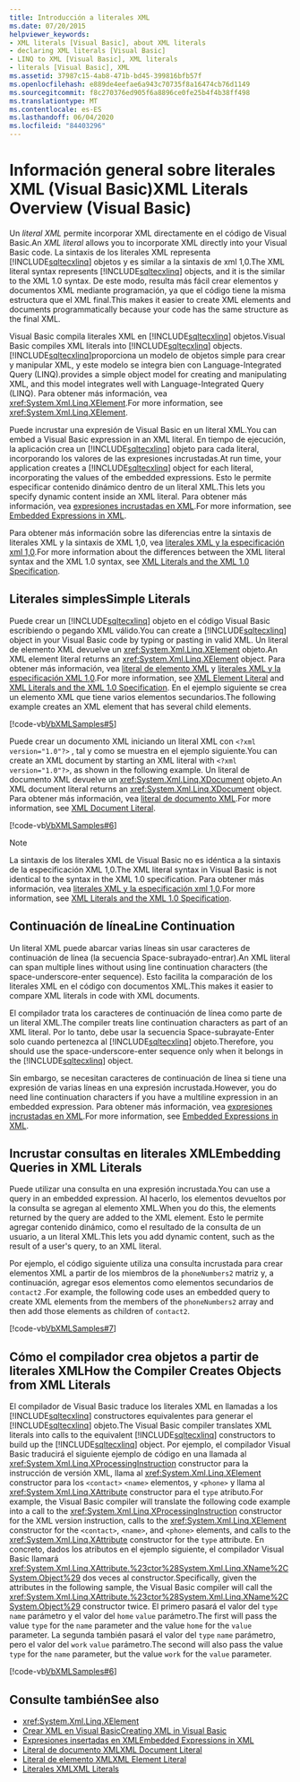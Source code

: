 ```yaml
---
title: Introducción a literales XML
ms.date: 07/20/2015
helpviewer_keywords:
- XML literals [Visual Basic], about XML literals
- declaring XML literals [Visual Basic]
- LINQ to XML [Visual Basic], XML literals
- literals [Visual Basic], XML
ms.assetid: 37987c15-4ab8-471b-bd45-399816bfb57f
ms.openlocfilehash: e889de4eefae6a943c70735f8a16474cb76d1149
ms.sourcegitcommit: f8c270376ed905f6a8896ce0fe25b4f4b38ff498
ms.translationtype: MT
ms.contentlocale: es-ES
ms.lasthandoff: 06/04/2020
ms.locfileid: "84403296"
---
```

# <a name="xml-literals-overview-visual-basic"></a><span data-ttu-id="fd8af-102">Información general sobre literales XML (Visual Basic)</span><span class="sxs-lookup"><span data-stu-id="fd8af-102">XML Literals Overview (Visual Basic)</span></span>
<span data-ttu-id="fd8af-103">Un *literal XML* permite incorporar XML directamente en el código de Visual Basic.</span><span class="sxs-lookup"><span data-stu-id="fd8af-103">An *XML literal* allows you to incorporate XML directly into your Visual Basic code.</span></span> <span data-ttu-id="fd8af-104">La sintaxis de los literales XML representa [!INCLUDE[sqltecxlinq](~/includes/sqltecxlinq-md.md)] objetos y es similar a la sintaxis de xml 1,0.</span><span class="sxs-lookup"><span data-stu-id="fd8af-104">The XML literal syntax represents [!INCLUDE[sqltecxlinq](~/includes/sqltecxlinq-md.md)] objects, and it is the similar to the XML 1.0 syntax.</span></span> <span data-ttu-id="fd8af-105">De este modo, resulta más fácil crear elementos y documentos XML mediante programación, ya que el código tiene la misma estructura que el XML final.</span><span class="sxs-lookup"><span data-stu-id="fd8af-105">This makes it easier to create XML elements and documents programmatically because your code has the same structure as the final XML.</span></span>  
  
 <span data-ttu-id="fd8af-106">Visual Basic compila literales XML en [!INCLUDE[sqltecxlinq](~/includes/sqltecxlinq-md.md)] objetos.</span><span class="sxs-lookup"><span data-stu-id="fd8af-106">Visual Basic compiles XML literals into [!INCLUDE[sqltecxlinq](~/includes/sqltecxlinq-md.md)] objects.</span></span> [!INCLUDE[sqltecxlinq](~/includes/sqltecxlinq-md.md)]<span data-ttu-id="fd8af-107">proporciona un modelo de objetos simple para crear y manipular XML, y este modelo se integra bien con Language-Integrated Query (LINQ).</span><span class="sxs-lookup"><span data-stu-id="fd8af-107">provides a simple object model for creating and manipulating XML, and this model integrates well with Language-Integrated Query (LINQ).</span></span> <span data-ttu-id="fd8af-108">Para obtener más información, vea <xref:System.Xml.Linq.XElement>.</span><span class="sxs-lookup"><span data-stu-id="fd8af-108">For more information, see <xref:System.Xml.Linq.XElement>.</span></span>  
  
 <span data-ttu-id="fd8af-109">Puede incrustar una expresión de Visual Basic en un literal XML.</span><span class="sxs-lookup"><span data-stu-id="fd8af-109">You can embed a Visual Basic expression in an XML literal.</span></span> <span data-ttu-id="fd8af-110">En tiempo de ejecución, la aplicación crea un [!INCLUDE[sqltecxlinq](~/includes/sqltecxlinq-md.md)] objeto para cada literal, incorporando los valores de las expresiones incrustadas.</span><span class="sxs-lookup"><span data-stu-id="fd8af-110">At run time, your application creates a [!INCLUDE[sqltecxlinq](~/includes/sqltecxlinq-md.md)] object for each literal, incorporating the values of the embedded expressions.</span></span> <span data-ttu-id="fd8af-111">Esto le permite especificar contenido dinámico dentro de un literal XML.</span><span class="sxs-lookup"><span data-stu-id="fd8af-111">This lets you specify dynamic content inside an XML literal.</span></span> <span data-ttu-id="fd8af-112">Para obtener más información, vea [expresiones incrustadas en XML](embedded-expressions-in-xml.md).</span><span class="sxs-lookup"><span data-stu-id="fd8af-112">For more information, see [Embedded Expressions in XML](embedded-expressions-in-xml.md).</span></span>  
  
 <span data-ttu-id="fd8af-113">Para obtener más información sobre las diferencias entre la sintaxis de literales XML y la sintaxis de XML 1,0, vea [literales XML y la especificación xml 1,0](xml-literals-and-the-xml-1-0-specification.md).</span><span class="sxs-lookup"><span data-stu-id="fd8af-113">For more information about the differences between the XML literal syntax and the XML 1.0 syntax, see [XML Literals and the XML 1.0 Specification](xml-literals-and-the-xml-1-0-specification.md).</span></span>  
  
## <a name="simple-literals"></a><span data-ttu-id="fd8af-114">Literales simples</span><span class="sxs-lookup"><span data-stu-id="fd8af-114">Simple Literals</span></span>  
 <span data-ttu-id="fd8af-115">Puede crear un [!INCLUDE[sqltecxlinq](~/includes/sqltecxlinq-md.md)] objeto en el código Visual Basic escribiendo o pegando XML válido.</span><span class="sxs-lookup"><span data-stu-id="fd8af-115">You can create a [!INCLUDE[sqltecxlinq](~/includes/sqltecxlinq-md.md)] object in your Visual Basic code by typing or pasting in valid XML.</span></span> <span data-ttu-id="fd8af-116">Un literal de elemento XML devuelve un <xref:System.Xml.Linq.XElement> objeto.</span><span class="sxs-lookup"><span data-stu-id="fd8af-116">An XML element literal returns an <xref:System.Xml.Linq.XElement> object.</span></span> <span data-ttu-id="fd8af-117">Para obtener más información, vea [literal de elemento XML](../../../language-reference/xml-literals/xml-element-literal.md) y [literales XML y la especificación XML 1,0](xml-literals-and-the-xml-1-0-specification.md).</span><span class="sxs-lookup"><span data-stu-id="fd8af-117">For more information, see [XML Element Literal](../../../language-reference/xml-literals/xml-element-literal.md) and [XML Literals and the XML 1.0 Specification](xml-literals-and-the-xml-1-0-specification.md).</span></span> <span data-ttu-id="fd8af-118">En el ejemplo siguiente se crea un elemento XML que tiene varios elementos secundarios.</span><span class="sxs-lookup"><span data-stu-id="fd8af-118">The following example creates an XML element that has several child elements.</span></span>  
  
 [!code-vb[VbXMLSamples#5](~/samples/snippets/visualbasic/VS_Snippets_VBCSharp/VbXMLSamples/VB/XMLSamples2.vb#5)]  
  
 <span data-ttu-id="fd8af-119">Puede crear un documento XML iniciando un literal XML con `<?xml version="1.0"?>` , tal y como se muestra en el ejemplo siguiente.</span><span class="sxs-lookup"><span data-stu-id="fd8af-119">You can create an XML document by starting an XML literal with `<?xml version="1.0"?>`, as shown in the following example.</span></span> <span data-ttu-id="fd8af-120">Un literal de documento XML devuelve un <xref:System.Xml.Linq.XDocument> objeto.</span><span class="sxs-lookup"><span data-stu-id="fd8af-120">An XML document literal returns an <xref:System.Xml.Linq.XDocument> object.</span></span> <span data-ttu-id="fd8af-121">Para obtener más información, vea [literal de documento XML](../../../language-reference/xml-literals/xml-document-literal.md).</span><span class="sxs-lookup"><span data-stu-id="fd8af-121">For more information, see [XML Document Literal](../../../language-reference/xml-literals/xml-document-literal.md).</span></span>  
  
 [!code-vb[VbXMLSamples#6](~/samples/snippets/visualbasic/VS_Snippets_VBCSharp/VbXMLSamples/VB/XMLSamples2.vb#6)]  
  
> [!NOTE]
> <span data-ttu-id="fd8af-122">La sintaxis de los literales XML de Visual Basic no es idéntica a la sintaxis de la especificación XML 1,0.</span><span class="sxs-lookup"><span data-stu-id="fd8af-122">The XML literal syntax in Visual Basic is not identical to the syntax in the XML 1.0 specification.</span></span> <span data-ttu-id="fd8af-123">Para obtener más información, vea [literales XML y la especificación xml 1,0](xml-literals-and-the-xml-1-0-specification.md).</span><span class="sxs-lookup"><span data-stu-id="fd8af-123">For more information, see [XML Literals and the XML 1.0 Specification](xml-literals-and-the-xml-1-0-specification.md).</span></span>  
  
## <a name="line-continuation"></a><span data-ttu-id="fd8af-124">Continuación de línea</span><span class="sxs-lookup"><span data-stu-id="fd8af-124">Line Continuation</span></span>  
 <span data-ttu-id="fd8af-125">Un literal XML puede abarcar varias líneas sin usar caracteres de continuación de línea (la secuencia Space-subrayado-entrar).</span><span class="sxs-lookup"><span data-stu-id="fd8af-125">An XML literal can span multiple lines without using line continuation characters (the space-underscore-enter sequence).</span></span> <span data-ttu-id="fd8af-126">Esto facilita la comparación de los literales XML en el código con documentos XML.</span><span class="sxs-lookup"><span data-stu-id="fd8af-126">This makes it easier to compare XML literals in code with XML documents.</span></span>  
  
 <span data-ttu-id="fd8af-127">El compilador trata los caracteres de continuación de línea como parte de un literal XML.</span><span class="sxs-lookup"><span data-stu-id="fd8af-127">The compiler treats line continuation characters as part of an XML literal.</span></span> <span data-ttu-id="fd8af-128">Por lo tanto, debe usar la secuencia Space-subrayate-Enter solo cuando pertenezca al [!INCLUDE[sqltecxlinq](~/includes/sqltecxlinq-md.md)] objeto.</span><span class="sxs-lookup"><span data-stu-id="fd8af-128">Therefore, you should use the space-underscore-enter sequence only when it belongs in the [!INCLUDE[sqltecxlinq](~/includes/sqltecxlinq-md.md)] object.</span></span>  
  
 <span data-ttu-id="fd8af-129">Sin embargo, se necesitan caracteres de continuación de línea si tiene una expresión de varias líneas en una expresión incrustada.</span><span class="sxs-lookup"><span data-stu-id="fd8af-129">However, you do need line continuation characters if you have a multiline expression in an embedded expression.</span></span> <span data-ttu-id="fd8af-130">Para obtener más información, vea [expresiones incrustadas en XML](embedded-expressions-in-xml.md).</span><span class="sxs-lookup"><span data-stu-id="fd8af-130">For more information, see [Embedded Expressions in XML](embedded-expressions-in-xml.md).</span></span>  
  
## <a name="embedding-queries-in-xml-literals"></a><span data-ttu-id="fd8af-131">Incrustar consultas en literales XML</span><span class="sxs-lookup"><span data-stu-id="fd8af-131">Embedding Queries in XML Literals</span></span>  
 <span data-ttu-id="fd8af-132">Puede utilizar una consulta en una expresión incrustada.</span><span class="sxs-lookup"><span data-stu-id="fd8af-132">You can use a query in an embedded expression.</span></span> <span data-ttu-id="fd8af-133">Al hacerlo, los elementos devueltos por la consulta se agregan al elemento XML.</span><span class="sxs-lookup"><span data-stu-id="fd8af-133">When you do this, the elements returned by the query are added to the XML element.</span></span> <span data-ttu-id="fd8af-134">Esto le permite agregar contenido dinámico, como el resultado de la consulta de un usuario, a un literal XML.</span><span class="sxs-lookup"><span data-stu-id="fd8af-134">This lets you add dynamic content, such as the result of a user's query, to an XML literal.</span></span>  
  
 <span data-ttu-id="fd8af-135">Por ejemplo, el código siguiente utiliza una consulta incrustada para crear elementos XML a partir de los miembros de la `phoneNumbers2` matriz y, a continuación, agregar esos elementos como elementos secundarios de `contact2` .</span><span class="sxs-lookup"><span data-stu-id="fd8af-135">For example, the following code uses an embedded query to create XML elements from the members of the `phoneNumbers2` array and then add those elements as children of `contact2`.</span></span>  
  
 [!code-vb[VbXMLSamples#7](~/samples/snippets/visualbasic/VS_Snippets_VBCSharp/VbXMLSamples/VB/XMLSamples2.vb#7)]  
  
## <a name="how-the-compiler-creates-objects-from-xml-literals"></a><span data-ttu-id="fd8af-136">Cómo el compilador crea objetos a partir de literales XML</span><span class="sxs-lookup"><span data-stu-id="fd8af-136">How the Compiler Creates Objects from XML Literals</span></span>  
 <span data-ttu-id="fd8af-137">El compilador de Visual Basic traduce los literales XML en llamadas a los [!INCLUDE[sqltecxlinq](~/includes/sqltecxlinq-md.md)] constructores equivalentes para generar el [!INCLUDE[sqltecxlinq](~/includes/sqltecxlinq-md.md)] objeto.</span><span class="sxs-lookup"><span data-stu-id="fd8af-137">The Visual Basic compiler translates XML literals into calls to the equivalent [!INCLUDE[sqltecxlinq](~/includes/sqltecxlinq-md.md)] constructors to build up the [!INCLUDE[sqltecxlinq](~/includes/sqltecxlinq-md.md)] object.</span></span> <span data-ttu-id="fd8af-138">Por ejemplo, el compilador Visual Basic traducirá el siguiente ejemplo de código en una llamada al <xref:System.Xml.Linq.XProcessingInstruction> constructor para la instrucción de versión XML, llama al <xref:System.Xml.Linq.XElement> constructor para los `<contact>` `<name>` elementos, y `<phone>` y llama al <xref:System.Xml.Linq.XAttribute> constructor para el `type` atributo.</span><span class="sxs-lookup"><span data-stu-id="fd8af-138">For example, the Visual Basic compiler will translate the following code example into a call to the <xref:System.Xml.Linq.XProcessingInstruction> constructor for the XML version instruction, calls to the <xref:System.Xml.Linq.XElement> constructor for the `<contact>`, `<name>`, and `<phone>` elements, and calls to the <xref:System.Xml.Linq.XAttribute> constructor for the `type` attribute.</span></span> <span data-ttu-id="fd8af-139">En concreto, dados los atributos en el ejemplo siguiente, el compilador Visual Basic llamará <xref:System.Xml.Linq.XAttribute.%23ctor%28System.Xml.Linq.XName%2CSystem.Object%29> dos veces al constructor.</span><span class="sxs-lookup"><span data-stu-id="fd8af-139">Specifically, given the attributes in the following sample, the Visual Basic compiler will call the <xref:System.Xml.Linq.XAttribute.%23ctor%28System.Xml.Linq.XName%2CSystem.Object%29> constructor twice.</span></span> <span data-ttu-id="fd8af-140">El primero pasará el valor del `type` `name` parámetro y el valor del `home` `value` parámetro.</span><span class="sxs-lookup"><span data-stu-id="fd8af-140">The first will pass the value `type` for the `name` parameter and the value `home` for the `value` parameter.</span></span> <span data-ttu-id="fd8af-141">La segunda también pasará el valor del `type` `name` parámetro, pero el valor del `work` `value` parámetro.</span><span class="sxs-lookup"><span data-stu-id="fd8af-141">The second will also pass the value `type` for the `name` parameter, but the value `work` for the `value` parameter.</span></span>  
  
 [!code-vb[VbXMLSamples#6](~/samples/snippets/visualbasic/VS_Snippets_VBCSharp/VbXMLSamples/VB/XMLSamples2.vb#6)]  
  
## <a name="see-also"></a><span data-ttu-id="fd8af-142">Consulte también</span><span class="sxs-lookup"><span data-stu-id="fd8af-142">See also</span></span>

- <xref:System.Xml.Linq.XElement>
- [<span data-ttu-id="fd8af-143">Crear XML en Visual Basic</span><span class="sxs-lookup"><span data-stu-id="fd8af-143">Creating XML in Visual Basic</span></span>](creating-xml.md)
- [<span data-ttu-id="fd8af-144">Expresiones insertadas en XML</span><span class="sxs-lookup"><span data-stu-id="fd8af-144">Embedded Expressions in XML</span></span>](embedded-expressions-in-xml.md)
- [<span data-ttu-id="fd8af-145">Literal de documento XML</span><span class="sxs-lookup"><span data-stu-id="fd8af-145">XML Document Literal</span></span>](../../../language-reference/xml-literals/xml-document-literal.md)
- [<span data-ttu-id="fd8af-146">Literal de elemento XML</span><span class="sxs-lookup"><span data-stu-id="fd8af-146">XML Element Literal</span></span>](../../../language-reference/xml-literals/xml-element-literal.md)
- [<span data-ttu-id="fd8af-147">Literales XML</span><span class="sxs-lookup"><span data-stu-id="fd8af-147">XML Literals</span></span>](../../../language-reference/xml-literals/index.md)
